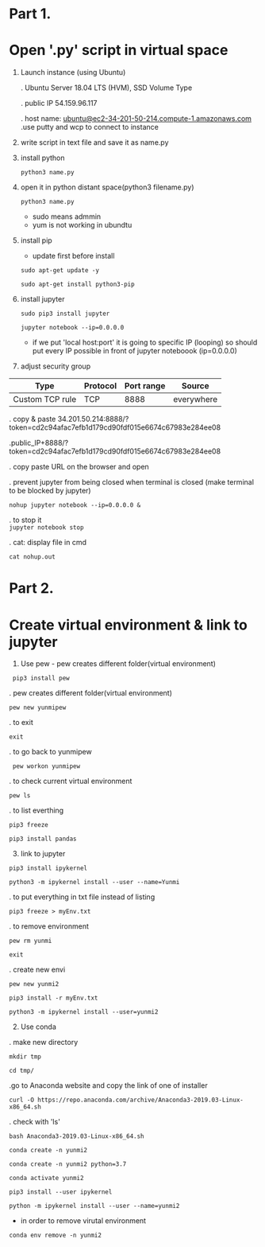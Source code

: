 # Part 1. 
# Open '.py' script in virtual space

1. Launch instance (using Ubuntu)

    . Ubuntu Server 18.04 LTS (HVM), SSD Volume Type

    . public IP 54.159.96.117
    
    . host name:     ubuntu@ec2-34-201-50-214.compute-1.amazonaws.com
    .use putty and wcp to connect to instance 

2. write script in text file and save it as name.py

3. install python 

    `python3 name.py`


4. open it in python distant space(python3 filename.py)

   `python3 name.py`  

    * sudo means admmin 
    * yum is not working in ubundtu 

5. install pip

    * update first before install 

   `sudo apt-get update -y `

   `sudo apt-get install python3-pip`

6. install jupyter 

   `sudo pip3 install jupyter`

    `jupyter notebook --ip=0.0.0.0`

   *  if we put 'local host:port' it is going to specific IP (looping) so should put every IP possible in front of jupyter noteboook (ip=0.0.0.0) 

7. adjust security group 


  Type           | Protocol | Port range |Source
  ---------------|----------|------------|--------
  Custom TCP rule|TCP       |8888        |everywhere 





. copy & paste 34.201.50.214:8888/?token=cd2c94afac7efb1d179cd90fdf015e6674c67983e284ee08

.public_IP+8888/?token=cd2c94afac7efb1d179cd90fdf015e6674c67983e284ee08

. copy paste URL on the browser and open 

. prevent jupyter from being closed when terminal is closed (make terminal to be blocked by jupyter)

` nohup jupyter notebook --ip=0.0.0.0 & `


. to stop it  
 ` jupyter notebook stop `

. cat:  display file in cmd

` cat nohup.out `

 

# Part 2. 
# Create virtual environment & link to jupyter 


1. Use pew - pew creates different folder(virtual environment)

 ` pip3 install pew` 

. pew creates different folder(virtual environment)

` pew new yunmipew `

. to exit

` exit `  

. to go back to yunmipew


` pew workon yunmipew`


. to check current virtual environment

` pew ls `

. to list everthing

` pip3 freeze `

` pip3 install pandas ` 
 
3. link to jupyter 

`pip3 install ipykernel `

` python3 -m ipykernel install --user --name=Yunmi `

. to put everything in txt file instead of listing

` pip3 freeze > myEnv.txt `

. to remove environment

` pew rm yunmi `

` exit `

. create new envi

 ` pew new yunmi2 `

 ` pip3 install -r myEnv.txt `

`python3 -m ipykernel install --user=yunmi2`

2. Use conda

. make new directory


`mkdir tmp`

`cd tmp/`

.go to Anaconda website and copy the link of one of installer 

`curl -O https://repo.anaconda.com/archive/Anaconda3-2019.03-Linux-x86_64.sh`

. check with 'ls'

`bash Anaconda3-2019.03-Linux-x86_64.sh`

`conda create -n yunmi2`

`conda create -n yunmi2 python=3.7`

`conda activate yunmi2`

`pip3 install --user ipykernel`


`python -m ipykernel install --user --name=yunmi2`

* in order to remove virutal environment

`conda env remove -n yunmi2`


